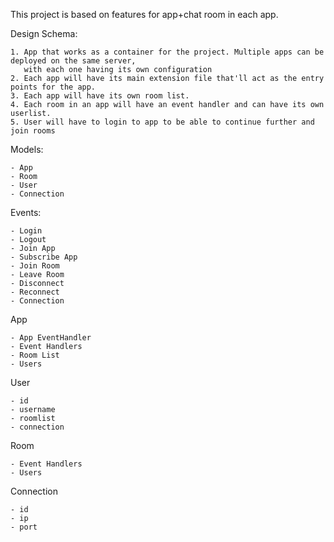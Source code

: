 This project is based on features for app+chat room in each app.


Design Schema:
    
    1. App that works as a container for the project. Multiple apps can be deployed on the same server,
       with each one having its own configuration
    2. Each app will have its main extension file that'll act as the entry points for the app.
    3. Each app will have its own room list.
    4. Each room in an app will have an event handler and can have its own userlist.
    5. User will have to login to app to be able to continue further and join rooms

Models:

    - App
    - Room
    - User
    - Connection

Events:

    - Login
    - Logout
    - Join App
    - Subscribe App
    - Join Room
    - Leave Room
    - Disconnect
    - Reconnect
    - Connection

App

    - App EventHandler
    - Event Handlers
    - Room List
    - Users

User

    - id
    - username
    - roomlist
    - connection

Room

    - Event Handlers
    - Users

Connection

    - id
    - ip
    - port